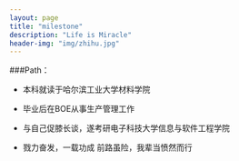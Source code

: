 ```yaml
---
layout: page
title: "milestone"
description: "Life is Miracle"
header-img: "img/zhihu.jpg"
---
```



###Path：


- 本科就读于哈尔滨工业大学材料学院

- 毕业后在BOE从事生产管理工作

- 与自己促膝长谈，遂考研电子科技大学信息与软件工程学院

- 戮力奋发，一载功成
  前路虽险，我辈当愤然而行






